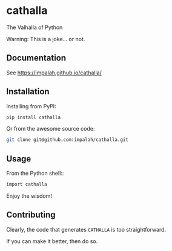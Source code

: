 # cathalla

The Valhalla of Python

Warning: This is a joke... or not.

## Documentation

See https://impalah.github.io/cathalla/

## Installation

Installing from PyPI:

```bash
pip install cathalla
```

Or from the awesome source code:
```bash
git clone git@github.com:impalah/cathalla.git
```

## Usage

From the Python shell::

```bash
import cathalla
```

Enjoy the wisdom!

## Contributing

Clearly, the code that generates `CATHALLA` is too straightforward.

If you can make it better, then do so.

